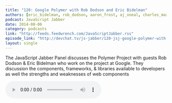 ```yaml
---
title: "120: Google Polymer with Rob Dodson and Eric Bidelman"
authors: [eric_bidelman, rob_dodson, aaron_frost, aj_oneal, charles_max_wood, jamison_dance, joe_eames ]
podcast: JavaScript Jabber
date: 2014-08-06
category: podcasts
link: "http://feeds.feedwrench.com/JavaScriptJabber.rss"
episode_link: "http://devchat.tv/js-jabber/120-jsj-google-polymer-with-rob-dodson-and-eric-bidelman"
layout: single
---
```


The JavaScript Jabber Panel discusses the Polymer Project
with guests Rob Dodson & Eric Bidelman who work on the
project at Google. They discussion the components, frameworks,
& libraries available to developers as well the strengths and
weaknesses of web components

<!-- Excerpt -->

<div class="podcast-wrap">
    <audio controls itemprop="audio">
      <source src="http://media.devchat.tv/js-jabber/JSJ120GooglePolymer.mp3" type="audio/mpeg">
    </audio>
</div>
